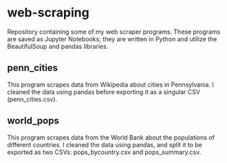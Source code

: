 # web-scraping
Repository containing some of my web scraper programs. These programs are saved as Jupyter Notebooks; they are written in Python and utilize the BeautifulSoup and pandas libraries.

## penn_cities
This program scrapes data from Wikipedia about cities in Pennsylvania. I cleaned the data using pandas before exporting it as a singular CSV (penn_cities.csv).

## world_pops
This program scrapes data from the World Bank about the populations of different countries. I cleaned the data using pandas, and split it to be exported as two CSVs: pops_bycountry.csv and pops_summary.csv.
